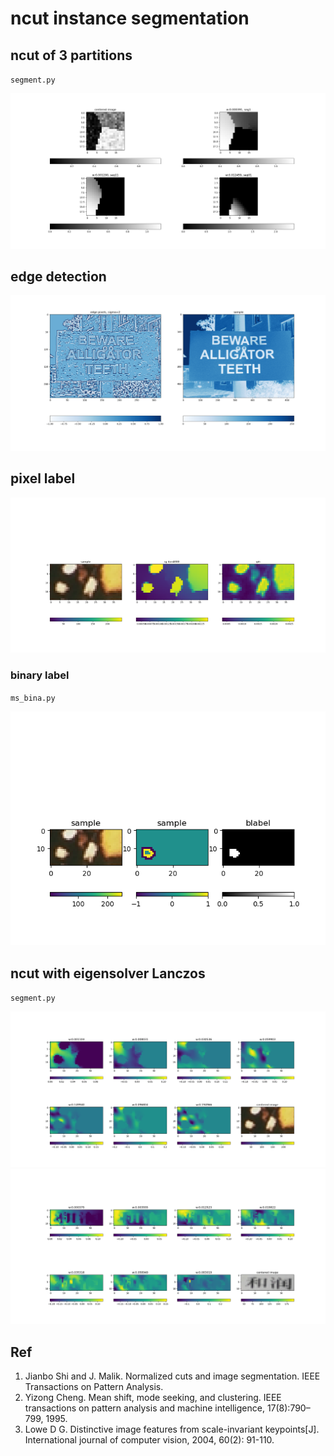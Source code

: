 # ncut instance segmentation

## ncut of 3 partitions
`segment.py`

![sample3p](imgs/sample3parts.png)

## edge detection
![zero crossing](imgs/reci2-2_Dog_sig2_minmax1.png)

## pixel label
![denoise](imgs/butt_denoise.png)
### binary label
`ms_bina.py`

![bina](imgs/butt_edge_bina.png)

## ncut with eigensolver Lanczos
`segment.py`

![lanc](imgs/butt_lanc_pair_iter2000_w30.png)
![lanc](imgs/rece_lanc_pair_iter2000_w50.png)

## Ref

1. Jianbo Shi and J. Malik. Normalized cuts and image segmentation. IEEE Transactions on Pattern Analysis.
2. Yizong Cheng. Mean shift, mode seeking, and clustering. IEEE transactions on pattern analysis and machine
intelligence, 17(8):790–799, 1995.
3. Lowe D G. Distinctive image features from scale-invariant keypoints[J]. International journal of computer vision, 2004, 60(2): 91-110.
